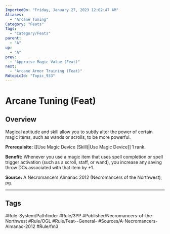 ```yaml
---
ImportedOn: "Friday, January 27, 2023 12:02:47 AM"
Aliases:
  - "Arcane Tuning"
Category: "Feats"
Tags:
  - "Category/Feats"
parent:
  - "A"
up:
  - "A"
prev:
  - "Appraise Magic Value (Feat)"
next:
  - "Arcane Armor Training (Feat)"
RWtopicId: "Topic_933"
---
```

# Arcane Tuning (Feat)
## Overview
Magical aptitude and skill allow you to subtly alter the power of certain magic items, such as wands or scrolls, to be more powerful.

**Prerequisite:** [[Use Magic Device (Skill)|Use Magic Device]] 1 rank.

**Benefit:** Whenever you use a magic item that uses spell completion or spell trigger activation (such as a scroll, staff, or wand), you increase any saving throw DCs associated with that item by +1.

**Source:** A Necromancers Almanac 2012 (Necromancers of the Northwest), pg.


---
## Tags
#Rule-System/Pathfinder #Rule/3PP #Publisher/Necromancers-of-the-Northwest #Rule/OGL #Rule/Feat--General- #Sources/A-Necromancers-Almanac-2012 #Rule/fm3

